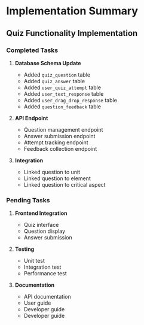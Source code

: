 # Implementation Summary

## Quiz Functionality Implementation

### Completed Tasks
1. **Database Schema Update**
   - Added `quiz_question` table
   - Added `quiz_answer` table
   - Added `user_quiz_attempt` table
   - Added `user_text_response` table
   - Added `user_drag_drop_response` table
   - Added `question_feedback` table

2. **API Endpoint**
   - Question management endpoint
   - Answer submission endpoint
   - Attempt tracking endpoint
   - Feedback collection endpoint

3. **Integration**
   - Linked question to unit
   - Linked question to element
   - Linked question to critical aspect

### Pending Tasks
1. **Frontend Integration**
   - Quiz interface
   - Question display
   - Answer submission

2. **Testing**
   - Unit test
   - Integration test
   - Performance test

3. **Documentation**
   - API documentation
   - User guide
   - Developer guide
   - Developer guide